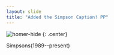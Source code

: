```yaml
---
layout: slide
title: "Added the Simpson Caption! PP"
---
```


![homer-hide](https://cloud.githubusercontent.com/assets/16547949/25400902/0a553f14-29c2-11e7-9a40-8d14136b4fa3.jpg)
{: .center}

Simpsons(1989--present)
